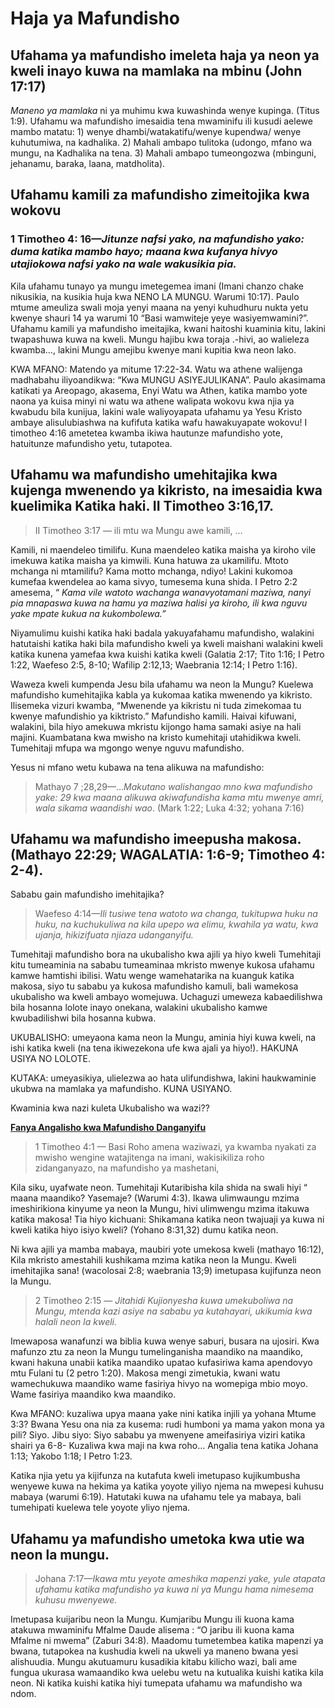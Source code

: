 # Haja ya Mafundisho

## Ufahama ya mafundisho imeleta haja ya neon ya kweli inayo kuwa na mamlaka na mbinu (John 17:17)

<i>Maneno ya mamlaka </i>ni ya muhimu kwa kuwashinda wenye kupinga. (Titus 1:9). Ufahamu wa mafundisho imesaidia tena mwaminifu ili kusudi aelewe mambo matatu: 1) wenye dhambi/watakatifu/wenye kupendwa/ wenye kuhutumiwa, na kadhalika. 2) Mahali ambapo tulitoka (udongo, mfano wa mungu, na Kadhalika na tena. 3) Mahali ambapo tumeongozwa (mbinguni, jehanamu, baraka, laana, matdholita).

## Ufahamu kamili za mafundisho zimeitojika kwa wokovu

### 1	Timotheo 4: 16&mdash;<i>Jitunze nafsi yako, na mafundisho yako: duma katika mambo hayo; maana kwa kufanya hivyo utajiokowa nafsi yako na wale wakusikia pia.</i>

Kila ufahamu tunayo ya mungu imetegemea imani (Imani chanzo chake nikusikia, na kusikia huja kwa NENO LA MUNGU. Warumi 10:17). Paulo mtume ameuliza swali moja yenyi maana na yenyi kuhudhuru nukta yetu kwenye shauri 14 ya warumi 10 &ldquo;Basi wamwiteje yeye wasiyemwamini?&rdquo;. Ufahamu kamili ya mafundisho imeitajika, kwani haitoshi kuaminia kitu, lakini twapashuwa kuwa na kweli. Mungu hajibu kwa toraja .-hivi, ao walieleza kwamba&hellip;, lakini Mungu amejibu kwenye mani kupitia kwa neon lako.

KWA MFANO: Matendo ya mitume 17:22-34. Watu wa athene walijenga madhabahu iliyoandikwa: &ldquo;Kwa MUNGU ASIYEJULIKANA&rdquo;. Paulo akasimama katikati ya Areopago, akasema, Enyi Watu wa Athen, katika mambo yote naona ya kuisa minyi ni watu wa athene walipata wokovu kwa njia ya kwabudu bila kunijua, lakini wale waliyoyapata ufahamu ya Yesu Kristo ambaye alisulubiashwa na kufifuta katika wafu hawakuyapate wokovu! I timotheo 4:16 ametetea kwamba ikiwa hautunze mafundisho yote, hatuitunze mafundisho yetu, tutapotea.

## Ufahamu wa mafundisho umehitajika kwa kujenga mwenendo ya kikristo, na imesaidia kwa kuelimika Katika haki. II Timotheo 3:16,17.

> II Timotheo 3:17 &mdash; ili mtu wa Mungu awe kamili, &hellip;

Kamili, ni maendeleo timilifu. Kuna maendeleo katika maisha ya kiroho vile imekuwa katika maisha ya kimwili. Kuna hatuwa za ukamilifu. Mtoto mchanga ni mtamilifu? Kama motto mchanga, ndiyo! Lakini kukomoa kumefaa kwendelea ao kama sivyo, tumesema kuna shida. I Petro 2:2 amesema, &ldquo; <i>Kama vile watoto wachanga wanavyotamani maziwa, nanyi pia mnapaswa kuwa na hamu ya maziwa halisi ya kiroho, ili kwa nguvu yake mpate kukua na kukombolewa.&rdquo;</i>

Niyamulimu kuishi katika haki badala yakuyafahamu mafundisho, walakini hatutaishi katika haki bila mafundisho kweli ya kweli maishani walakini kweli katika kunena yamefaa kwa kuishi katika kweli (Galatia 2:17; Tito 1:16; I Petro 1:22, Waefeso 2:5, 8-10; Wafilip 2:12,13; Waebrania 12:14; I Petro 1:16).

Waweza kweli kumpenda Jesu bila ufahamu wa neon la Mungu? Kuelewa mafundisho kumehitajika kabla ya kukomaa katika mwenendo ya kikristo. Ilisemeka vizuri kwamba, &ldquo;Mwenende ya kikristu ni tuda zimekomaa tu kwenye mafundishio ya kiktristo.&rdquo; Mafundisho kamili. Haivai kifuwani, walakini, bila hiyo amekuwa mkristu kijongo hama samaki asiye na hali majini. Kuambatana kwa mwisho na kristo kumehitaji utahidikwa kweli. Tumehitaji mfupa wa mgongo wenye nguvu mafundisho.

Yesus ni mfano wetu kubawa na tena alikuwa na mafundisho:

> Mathayo 7 ;28,29&mdash;&hellip;<i>Makutano walishangao mno kwa mafundisho yake: 29 kwa maana alikuwa akiwafundisha kama mtu mwenye amri, wala sikama waandishi wao</i>. (Mark 1:22; Luka 4:32; yohana 7:16)

## Ufahamu wa mafundisho imeepusha makosa. (Mathayo 22:29; WAGALATIA: 1:6-9; Timotheo 4: 2-4).

Sababu gain mafundisho imehitajika?

> Waefeso 4:14&mdash;<i>Ili tusiwe tena watoto wa changa, tukitupwa huku na huku, na kuchukuliwa na kila upepo wa elimu, kwahila ya watu, kwa ujanja, hikizifuata njiaza udanganyifu.</i>

Tumehitaji mafundisho bora na ukubalisho kwa ajili ya hiyo kweli Tumehitaji kitu tumeaminia na sababu tumeaminaa mkristo mwenye kukosa ufahamu kamwe hamtishi ibilisi. Watu wenge wamehatarika na kuanguk katika makosa, siyo tu sababu ya kukosa mafundisho kamuli, bali wamekosa ukubalisho wa kweli ambayo womejuwa. Uchaguzi umeweza kabaedilishwa bila hosanna lolote inayo onekana, walakini ukubalisho kamwe kwubadilishwi bila hosanna kubwa.

UKUBALISHO: umeyaona kama neon la Mungu, aminia hiyi kuwa kweli, na ishi katika kweli (na tena ikiwezekona ufe kwa ajali ya hiyo!). HAKUNA USIYA NO LOLOTE.

KUTAKA: umeyasikiya, ulielezwa ao hata ulifundishwa, lakini haukwaminie ukubwa na mamlaka ya mafundisho. KUNA USIYANO.

Kwaminia kwa nazi kuleta Ukubalisho wa wazi??

<b><u>Fanya Angalisho kwa Mafundisho Danganyifu </u></b>

> 1 Timotheo 4:1 &mdash; Basi Roho amena waziwazi, ya kwamba nyakati za mwisho wengine watajitenga na imani, wakisikiliza roho zidanganyazo, na mafundisho ya mashetani,

Kila siku, uyafwate neon. Tumehitaji Kutaribisha kila shida na swali hiyi &ldquo; maana maandiko? Yasemaje? (Warumi 4:3). Ikawa ulimwaungu mzima imeshirikiona kinyume ya neon la Mungu, hivi ulimwengu mzima itakuwa katika makosa! Tia hiyo kichuani: Shikamana katika neon twajuaji ya kuwa ni kweli katika hiyo isiyo kweli? (Yohano 8:31,32) dumu katika neon.

Ni kwa ajili ya mamba mabaya, maubiri yote umekosa kweli (mathayo 16:12), Kila mkristo amestahili kushikama mzima katika neon la Mungu. Kweli imehitajika sana! (wacolosai 2:8; waebrania 13;9) imetupasa kujifunza neon la Mungu.

>	2 Timotheo 2:15 &mdash; <i>Jitahidi Kujionyesha kuwa umekuboliwa na Mungu, mtenda kazi asiye na sababu ya kutahayari, ukikumia kwa halali neon la kweli.</i>

Imewaposa wanafunzi wa biblia kuwa wenye saburi, busara na ujosiri. Kwa mafunzo ztu za neon la Mungu tumelinganisha maandiko na maandiko, kwani hakuna unabii katika maandiko upatao kufasiriwa kama apendovyo mtu Fulani tu (2 petro 1:20). Makosa mengi zimetukia, kwani watu wamechukuwa maandiko wame fasiriya hivyo na womepiga mbio moyo. Wame fasiriya maandiko kwa maandiko.

Kwa MFANO: kuzaliwa upya maana yake nini katika injili ya yohana Mtume 3:3? Bwana Yesu ona nia za kusema: rudi humboni ya mama yakon mona ya pili? Siyo. Jibu siyo: Siyo sababu ya mwenyene ameifasiriya viziri katika shairi ya 6-8- Kuzaliwa kwa maji na kwa roho&hellip; Angalia tena katika Johana 1:13; Yakobo 1:18; I Petro 1:23.

Katika njia yetu ya kijifunza na kutafuta kweli imetupaso kujikumbusha wenyewe kuwa na hekima ya katika yoyote yiliyo njema na mwepesi kuhusu mabaya (warumi 6:19). Hatutaki kuwa na ufahamu tele ya mabaya, bali tumehipati kuelewa tele yoyote yliyo njema.

## Ufahamu ya mafundisho umetoka kwa utie wa neon la mungu.

>	Johana 7:17&mdash;<i>Ikawa mtu yeyote ameshika mapenzi yake, yule atapata ufahamu katika mafundisho ya kuwa ni ya Mungu hama nimesema kuhusu mwenyewe.</i>

Imetupasa kuijaribu neon la Mungu. Kumjaribu Mungu ili kuona kama atakuwa mwaminifu Mfalme Daude alisema : &ldquo;O jaribu ili kuona kama Mfalme ni mwema&rdquo; (Zaburi 34:8). Maadomu tumetembea katika mapenzi ya bwana, tutapokea na kushudia kweli na ukweli ya maneno bwana yesi alishuudia. Mungu akutuamuru kusadikia kitabu kilicho wazi, bali ame fungua ukurasa wamaandiko kwa uelebu wetu na kutualika kuishi katika kila neon. Ni katika kuishi katika hiyi tumepata ufahamu wa mafundisho wa ndom.
